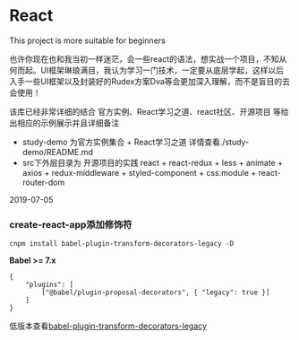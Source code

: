 # React 

This project is more suitable for beginners

也许你现在也和我当初一样迷茫，会一些react的语法，想实战一个项目，不知从何而起。UI框架琳琅满目，我认为学习一门技术，一定要从底层学起，这样以后入手一些UI框架以及封装好的Rudex方案Dva等会更加深入理解，而不是盲目的去会使用！

该库已经非常详细的结合 官方实例、React学习之道、react社区、开源项目 等给出相应的示例展示并且详细备注

- study-demo 为官方实例集合 + React学习之道 详情查看./study-demo/README.md
- src下外层目录为 开源项目的实践 react + react-redux + less + animate + axios + redux-middleware + styled-component + css.module + react-router-dom


2019-07-05
### create-react-app添加修饰符

```
cnpm install babel-plugin-transform-decorators-legacy -D
```
**Babel >= 7.x** 

```
{
    "plugins": [
        ["@babel/plugin-proposal-decorators", { "legacy": true }]
    ]
}
```
低版本查看[babel-plugin-transform-decorators-legacy](https://www.npmjs.com/package/babel-plugin-transform-decorators-legacy)